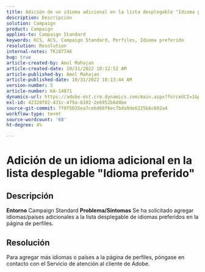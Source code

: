 ```yaml
---
title: Adición de un idioma adicional en la lista desplegable "Idioma preferido"
description: Descripción
solution: Campaign
product: Campaign
applies-to: Campaign Standard
keywords: KCS, ACS, Campaign Standard, Perfiles, Idioma preferido
resolution: Resolution
internal-notes: TK187746
bug: true
article-created-by: Amol Mahajan
article-created-date: 10/31/2022 10:12:52 AM
article-published-by: Amol Mahajan
article-published-date: 10/31/2022 10:13:44 AM
version-number: 5
article-number: KA-14871
dynamics-url: https://adobe-ent.crm.dynamics.com/main.aspx?forceUCI=1&pagetype=entityrecord&etn=knowledgearticle&id=bb163392-0459-ed11-9561-6045bd006079
exl-id: 42328f02-431c-479a-8102-2e6952b6d4be
source-git-commit: 7f0f5035ea7cebd60f6ec7bda9de6225b6c602a4
workflow-type: tm+mt
source-wordcount: '68'
ht-degree: 4%

---
```


# Adición de un idioma adicional en la lista desplegable &quot;Idioma preferido&quot;

## Descripción

<b>Entorno</b>
Campaign Standard
<b>Problema/Síntomas</b>
Se ha solicitado agregar idiomas/países adicionales a la lista desplegable de idiomas preferidos en la página de perfiles.


## Resolución


Para agregar más idiomas o países a la página de perfiles, póngase en contacto con el Servicio de atención al cliente de Adobe.
